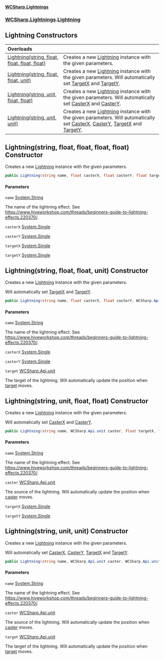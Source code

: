 #### [WCSharp\.Lightnings](README.md 'README')
### [WCSharp\.Lightnings](WCSharp.Lightnings.md 'WCSharp\.Lightnings').[Lightning](WCSharp.Lightnings.Lightning.md 'WCSharp\.Lightnings\.Lightning')

## Lightning Constructors

| Overloads | |
| :--- | :--- |
| [Lightning\(string, float, float, float, float\)](WCSharp.Lightnings.Lightning.#ctor.md#WCSharp.Lightnings.Lightning.Lightning(string,float,float,float,float) 'WCSharp\.Lightnings\.Lightning\.Lightning\(string, float, float, float, float\)') | Creates a new [Lightning](WCSharp.Lightnings.Lightning.md 'WCSharp\.Lightnings\.Lightning') instance with the given parameters\. |
| [Lightning\(string, float, float, unit\)](WCSharp.Lightnings.Lightning.#ctor.md#WCSharp.Lightnings.Lightning.Lightning(string,float,float,WCSharp.Api.unit) 'WCSharp\.Lightnings\.Lightning\.Lightning\(string, float, float, WCSharp\.Api\.unit\)') | Creates a new [Lightning](WCSharp.Lightnings.Lightning.md 'WCSharp\.Lightnings\.Lightning') instance with the given parameters\.   Will automatically set [TargetX](WCSharp.Lightnings.Lightning.TargetX.md 'WCSharp\.Lightnings\.Lightning\.TargetX') and [TargetY](WCSharp.Lightnings.Lightning.TargetY.md 'WCSharp\.Lightnings\.Lightning\.TargetY'). |
| [Lightning\(string, unit, float, float\)](WCSharp.Lightnings.Lightning.#ctor.md#WCSharp.Lightnings.Lightning.Lightning(string,WCSharp.Api.unit,float,float) 'WCSharp\.Lightnings\.Lightning\.Lightning\(string, WCSharp\.Api\.unit, float, float\)') | Creates a new [Lightning](WCSharp.Lightnings.Lightning.md 'WCSharp\.Lightnings\.Lightning') instance with the given parameters\.   Will automatically set [CasterX](WCSharp.Lightnings.Lightning.CasterX.md 'WCSharp\.Lightnings\.Lightning\.CasterX') and [CasterY](WCSharp.Lightnings.Lightning.CasterY.md 'WCSharp\.Lightnings\.Lightning\.CasterY'). |
| [Lightning\(string, unit, unit\)](WCSharp.Lightnings.Lightning.#ctor.md#WCSharp.Lightnings.Lightning.Lightning(string,WCSharp.Api.unit,WCSharp.Api.unit) 'WCSharp\.Lightnings\.Lightning\.Lightning\(string, WCSharp\.Api\.unit, WCSharp\.Api\.unit\)') | Creates a new [Lightning](WCSharp.Lightnings.Lightning.md 'WCSharp\.Lightnings\.Lightning') instance with the given parameters\.   Will automatically set [CasterX](WCSharp.Lightnings.Lightning.CasterX.md 'WCSharp\.Lightnings\.Lightning\.CasterX'), [CasterY](WCSharp.Lightnings.Lightning.CasterY.md 'WCSharp\.Lightnings\.Lightning\.CasterY'), [TargetX](WCSharp.Lightnings.Lightning.TargetX.md 'WCSharp\.Lightnings\.Lightning\.TargetX') and [TargetY](WCSharp.Lightnings.Lightning.TargetY.md 'WCSharp\.Lightnings\.Lightning\.TargetY'). |

<a name='ctor.md#WCSharp.Lightnings.Lightning.Lightning(string,float,float,float,float)'></a>

## Lightning\(string, float, float, float, float\) Constructor

Creates a new [Lightning](WCSharp.Lightnings.Lightning.md 'WCSharp\.Lightnings\.Lightning') instance with the given parameters\.

```csharp
public Lightning(string name, float casterX, float casterY, float targetX, float targetY);
```
#### Parameters

<a name='WCSharp.Lightnings.Lightning.Lightning(string,float,float,float,float).name'></a>

`name` [System\.String](https://learn.microsoft.com/en-us/dotnet/api/system.string 'System\.String')

The name of the lightning effect\. See [https://www\.hiveworkshop\.com/threads/beginners\-guide\-to\-lightning\-effects\.220370/](https://www.hiveworkshop.com/threads/beginners-guide-to-lightning-effects.220370/ 'https://www\.hiveworkshop\.com/threads/beginners\-guide\-to\-lightning\-effects\.220370/')\.

<a name='WCSharp.Lightnings.Lightning.Lightning(string,float,float,float,float).casterX'></a>

`casterX` [System\.Single](https://learn.microsoft.com/en-us/dotnet/api/system.single 'System\.Single')

<a name='WCSharp.Lightnings.Lightning.Lightning(string,float,float,float,float).casterY'></a>

`casterY` [System\.Single](https://learn.microsoft.com/en-us/dotnet/api/system.single 'System\.Single')

<a name='WCSharp.Lightnings.Lightning.Lightning(string,float,float,float,float).targetX'></a>

`targetX` [System\.Single](https://learn.microsoft.com/en-us/dotnet/api/system.single 'System\.Single')

<a name='WCSharp.Lightnings.Lightning.Lightning(string,float,float,float,float).targetY'></a>

`targetY` [System\.Single](https://learn.microsoft.com/en-us/dotnet/api/system.single 'System\.Single')

<a name='ctor.md#WCSharp.Lightnings.Lightning.Lightning(string,float,float,WCSharp.Api.unit)'></a>

## Lightning\(string, float, float, unit\) Constructor

Creates a new [Lightning](WCSharp.Lightnings.Lightning.md 'WCSharp\.Lightnings\.Lightning') instance with the given parameters\.

Will automatically set [TargetX](WCSharp.Lightnings.Lightning.TargetX.md 'WCSharp\.Lightnings\.Lightning\.TargetX') and [TargetY](WCSharp.Lightnings.Lightning.TargetY.md 'WCSharp\.Lightnings\.Lightning\.TargetY').

```csharp
public Lightning(string name, float casterX, float casterY, WCSharp.Api.unit target);
```
#### Parameters

<a name='WCSharp.Lightnings.Lightning.Lightning(string,float,float,WCSharp.Api.unit).name'></a>

`name` [System\.String](https://learn.microsoft.com/en-us/dotnet/api/system.string 'System\.String')

The name of the lightning effect\. See [https://www\.hiveworkshop\.com/threads/beginners\-guide\-to\-lightning\-effects\.220370/](https://www.hiveworkshop.com/threads/beginners-guide-to-lightning-effects.220370/ 'https://www\.hiveworkshop\.com/threads/beginners\-guide\-to\-lightning\-effects\.220370/')\.

<a name='WCSharp.Lightnings.Lightning.Lightning(string,float,float,WCSharp.Api.unit).casterX'></a>

`casterX` [System\.Single](https://learn.microsoft.com/en-us/dotnet/api/system.single 'System\.Single')

<a name='WCSharp.Lightnings.Lightning.Lightning(string,float,float,WCSharp.Api.unit).casterY'></a>

`casterY` [System\.Single](https://learn.microsoft.com/en-us/dotnet/api/system.single 'System\.Single')

<a name='WCSharp.Lightnings.Lightning.Lightning(string,float,float,WCSharp.Api.unit).target'></a>

`target` [WCSharp\.Api\.unit](https://learn.microsoft.com/en-us/dotnet/api/wcsharp.api.unit 'WCSharp\.Api\.unit')

The target of the lightning\. Will automatically update the position when [target](WCSharp.Lightnings.Lightning.md#WCSharp.Lightnings.Lightning.Lightning(string,float,float,WCSharp.Api.unit).target 'WCSharp\.Lightnings\.Lightning\.Lightning\(string, float, float, WCSharp\.Api\.unit\)\.target') moves\.

<a name='ctor.md#WCSharp.Lightnings.Lightning.Lightning(string,WCSharp.Api.unit,float,float)'></a>

## Lightning\(string, unit, float, float\) Constructor

Creates a new [Lightning](WCSharp.Lightnings.Lightning.md 'WCSharp\.Lightnings\.Lightning') instance with the given parameters\.

Will automatically set [CasterX](WCSharp.Lightnings.Lightning.CasterX.md 'WCSharp\.Lightnings\.Lightning\.CasterX') and [CasterY](WCSharp.Lightnings.Lightning.CasterY.md 'WCSharp\.Lightnings\.Lightning\.CasterY').

```csharp
public Lightning(string name, WCSharp.Api.unit caster, float targetX, float targetY);
```
#### Parameters

<a name='WCSharp.Lightnings.Lightning.Lightning(string,WCSharp.Api.unit,float,float).name'></a>

`name` [System\.String](https://learn.microsoft.com/en-us/dotnet/api/system.string 'System\.String')

The name of the lightning effect\. See [https://www\.hiveworkshop\.com/threads/beginners\-guide\-to\-lightning\-effects\.220370/](https://www.hiveworkshop.com/threads/beginners-guide-to-lightning-effects.220370/ 'https://www\.hiveworkshop\.com/threads/beginners\-guide\-to\-lightning\-effects\.220370/')\.

<a name='WCSharp.Lightnings.Lightning.Lightning(string,WCSharp.Api.unit,float,float).caster'></a>

`caster` [WCSharp\.Api\.unit](https://learn.microsoft.com/en-us/dotnet/api/wcsharp.api.unit 'WCSharp\.Api\.unit')

The source of the lightning\. Will automatically update the position when [caster](WCSharp.Lightnings.Lightning.md#WCSharp.Lightnings.Lightning.Lightning(string,WCSharp.Api.unit,float,float).caster 'WCSharp\.Lightnings\.Lightning\.Lightning\(string, WCSharp\.Api\.unit, float, float\)\.caster') moves\.

<a name='WCSharp.Lightnings.Lightning.Lightning(string,WCSharp.Api.unit,float,float).targetX'></a>

`targetX` [System\.Single](https://learn.microsoft.com/en-us/dotnet/api/system.single 'System\.Single')

<a name='WCSharp.Lightnings.Lightning.Lightning(string,WCSharp.Api.unit,float,float).targetY'></a>

`targetY` [System\.Single](https://learn.microsoft.com/en-us/dotnet/api/system.single 'System\.Single')

<a name='ctor.md#WCSharp.Lightnings.Lightning.Lightning(string,WCSharp.Api.unit,WCSharp.Api.unit)'></a>

## Lightning\(string, unit, unit\) Constructor

Creates a new [Lightning](WCSharp.Lightnings.Lightning.md 'WCSharp\.Lightnings\.Lightning') instance with the given parameters\.

Will automatically set [CasterX](WCSharp.Lightnings.Lightning.CasterX.md 'WCSharp\.Lightnings\.Lightning\.CasterX'), [CasterY](WCSharp.Lightnings.Lightning.CasterY.md 'WCSharp\.Lightnings\.Lightning\.CasterY'), [TargetX](WCSharp.Lightnings.Lightning.TargetX.md 'WCSharp\.Lightnings\.Lightning\.TargetX') and [TargetY](WCSharp.Lightnings.Lightning.TargetY.md 'WCSharp\.Lightnings\.Lightning\.TargetY').

```csharp
public Lightning(string name, WCSharp.Api.unit caster, WCSharp.Api.unit target);
```
#### Parameters

<a name='WCSharp.Lightnings.Lightning.Lightning(string,WCSharp.Api.unit,WCSharp.Api.unit).name'></a>

`name` [System\.String](https://learn.microsoft.com/en-us/dotnet/api/system.string 'System\.String')

The name of the lightning effect\. See [https://www\.hiveworkshop\.com/threads/beginners\-guide\-to\-lightning\-effects\.220370/](https://www.hiveworkshop.com/threads/beginners-guide-to-lightning-effects.220370/ 'https://www\.hiveworkshop\.com/threads/beginners\-guide\-to\-lightning\-effects\.220370/')\.

<a name='WCSharp.Lightnings.Lightning.Lightning(string,WCSharp.Api.unit,WCSharp.Api.unit).caster'></a>

`caster` [WCSharp\.Api\.unit](https://learn.microsoft.com/en-us/dotnet/api/wcsharp.api.unit 'WCSharp\.Api\.unit')

The source of the lightning\. Will automatically update the position when [caster](WCSharp.Lightnings.Lightning.md#WCSharp.Lightnings.Lightning.Lightning(string,WCSharp.Api.unit,WCSharp.Api.unit).caster 'WCSharp\.Lightnings\.Lightning\.Lightning\(string, WCSharp\.Api\.unit, WCSharp\.Api\.unit\)\.caster') moves\.

<a name='WCSharp.Lightnings.Lightning.Lightning(string,WCSharp.Api.unit,WCSharp.Api.unit).target'></a>

`target` [WCSharp\.Api\.unit](https://learn.microsoft.com/en-us/dotnet/api/wcsharp.api.unit 'WCSharp\.Api\.unit')

The target of the lightning\. Will automatically update the position when [target](WCSharp.Lightnings.Lightning.md#WCSharp.Lightnings.Lightning.Lightning(string,WCSharp.Api.unit,WCSharp.Api.unit).target 'WCSharp\.Lightnings\.Lightning\.Lightning\(string, WCSharp\.Api\.unit, WCSharp\.Api\.unit\)\.target') moves\.